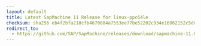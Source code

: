 ```yaml
---
layout: default
title: Latest SapMachine 11 Release for linux-ppc64le
checksum: sha256 eb4f2bfa218cfb4670884a7553ee77be52202c934e16062152c5d0873f68508b
redirect_to:
  - https://github.com/SAP/SapMachine/releases/download/sapmachine-11.0.20.1/sapmachine-jre-11.0.20.1_linux-ppc64le_bin.tar.gz
---
```


